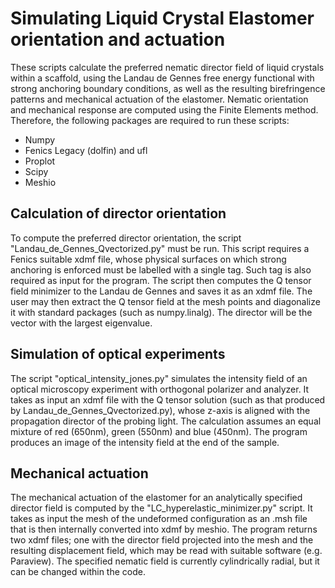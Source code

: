 # Simulating Liquid Crystal Elastomer orientation and actuation
These scripts calculate the preferred nematic director field of liquid crystals within a scaffold, using the Landau de Gennes free energy functional with strong anchoring boundary conditions, as well as the resulting birefringence patterns and mechanical actuation of the elastomer. Nematic orientation and mechanical response are computed using the Finite Elements method. Therefore, the following packages are required to run these scripts:

- Numpy
- Fenics Legacy (dolfin) and ufl
- Proplot
- Scipy
- Meshio

## Calculation of director orientation ##

To compute the preferred director orientation, the script "Landau_de_Gennes_Qvectorized.py" must be run. This script requires a Fenics suitable xdmf file, whose physical surfaces on which strong anchoring is enforced must be labelled with a single tag. Such tag is also required as input for the program. The script then computes the Q tensor field minimizer to the Landau de Gennes and saves it as an xdmf file.  The user may then extract the Q tensor field at the mesh points and diagonalize it with standard packages (such as numpy.linalg). The director will be the vector with the largest eigenvalue.

## Simulation of optical experiments ##

The script "optical_intensity_jones.py" simulates the intensity field of an optical microscopy experiment with orthogonal polarizer and analyzer. It takes as input an xdmf file with the Q tensor solution (such as that produced by Landau_de_Gennes_Qvectorized.py), whose z-axis is aligned with the propagation director of the probing light. The calculation assumes an equal mixture of red (650nm), green (550nm) and blue (450nm). The program produces an image of the intensity field at the end of the sample. 


## Mechanical actuation ##

The mechanical actuation of the elastomer for an analytically specified director field is computed by the "LC_hyperelastic_minimizer.py" script. It takes as input the mesh of the undeformed configuration as an .msh file that is then internally converted into xdmf by meshio. The program returns two xdmf files; one with the director field projected into the mesh and the resulting displacement field, which may be read with suitable software (e.g. Paraview). The specified nematic field is currently cylindrically radial, but it can be changed within the code. 
